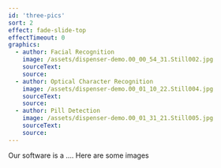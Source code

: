 ```yaml
---
id: 'three-pics'
sort: 2
effect: fade-slide-top
effectTimeout: 0
graphics:
  - author: Facial Recognition
    image: /assets/dispenser-demo.00_00_54_31.Still002.jpg
    sourceText: 
    source: 
  - author: Optical Character Recognition
    image: /assets/dispenser-demo.00_01_10_22.Still004.jpg
    sourceText: 
    source: 
  - author: Pill Detection
    image: /assets/dispenser-demo.00_01_31_21.Still005.jpg
    sourceText: 
    source: 
---
```


Our software is a ....
Here are some images
